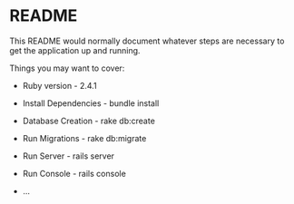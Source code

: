 # README

This README would normally document whatever steps are necessary to get the
application up and running.

Things you may want to cover:

* Ruby version - 2.4.1

* Install Dependencies - bundle install

* Database Creation - rake db:create

* Run Migrations - rake db:migrate

* Run Server - rails server

* Run Console - rails console

* ...
